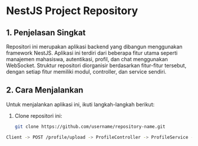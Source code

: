 # NestJS Project Repository

## 1. Penjelasan Singkat

Repositori ini merupakan aplikasi backend yang dibangun menggunakan framework NestJS. Aplikasi ini terdiri dari beberapa fitur utama seperti manajemen mahasiswa, autentikasi, profil, dan chat menggunakan WebSocket. Struktur repositori diorganisir berdasarkan fitur-fitur tersebut, dengan setiap fitur memiliki modul, controller, dan service sendiri.

## 2. Cara Menjalankan

Untuk menjalankan aplikasi ini, ikuti langkah-langkah berikut:

1. Clone repositori ini:
   ```bash
   git clone https://github.com/username/repository-name.git
```bash
Client -> POST /profile/upload -> ProfileController -> ProfileService -> Database
